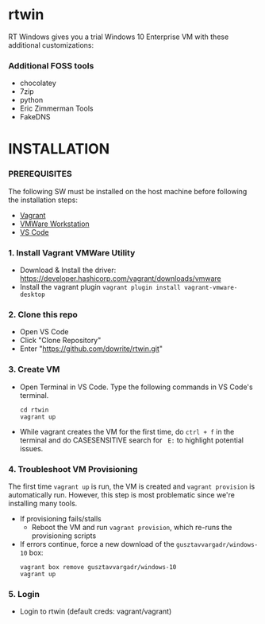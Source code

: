 # rtwin
RT Windows gives you a trial Windows 10 Enterprise VM with these additional customizations:

### Additional FOSS tools
  - chocolatey
  - 7zip
  - python
  - Eric Zimmerman Tools
  - FakeDNS

# INSTALLATION
### PREREQUISITES
The following SW must be installed on the host machine before following the installation steps: 
  - [Vagrant](https://developer.hashicorp.com/vagrant/downloads)
  - [VMWare Workstation](https://www.vmware.com/products/desktop-hypervisor/workstation-and-fusion)
  - [VS Code](https://code.visualstudio.com/download)

### 1. Install Vagrant VMWare Utility
  - Download & Install the driver: https://developer.hashicorp.com/vagrant/downloads/vmware
  - Install the vagrant plugin `vagrant plugin install vagrant-vmware-desktop`

### 2. Clone this repo
  - Open VS Code
  - Click "Clone Repository"
  - Enter "https://github.com/dowrite/rtwin.git"

### 3. Create VM
  - Open Terminal in VS Code. Type the following commands in VS Code's terminal.
    ```
    cd rtwin
    vagrant up
    ```
  - While vagrant creates the VM for the first time, do `ctrl + f` in the terminal and do CASESENSITIVE search for ` E:` to highlight potential issues.
    
### 4. Troubleshoot VM Provisioning
The first time `vagrant up` is run, the VM is created and `vagrant provision` is automatically run. However, this step is most problematic since we're installing many tools. 
  - If provisioning fails/stalls
    - Reboot the VM and run `vagrant provision`, which re-runs the provisioning scripts
  - If errors continue, force a new download of the `gusztavvargadr/windows-10` box:
    ```
    vagrant box remove gusztavvargadr/windows-10
    vagrant up
    ``` 
### 5. Login
  - Login to rtwin (default creds: vagrant/vagrant)

